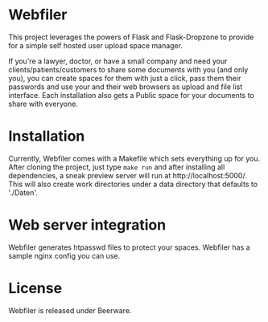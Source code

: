 Webfiler
========

This project leverages the powers of Flask and Flask-Dropzone to provide for a simple self hosted user upload space manager.

If you're a lawyer, doctor, or have a small company and need your clients/patients/customers to share some documents with you (and only you), you can create spaces for them with just a click, pass them their passwords and use your and their web browsers as upload and file list interface. Each installation also gets a Public space for your documents to share with everyone.

Installation
============

Currently, Webfiler comes with a Makefile which sets everything up for you. After cloning the project, just type `make run` and after installing all dependencies, a sneak preview server will run at http://localhost:5000/. This will also create work directories under a data directory that defaults to './Daten'.

Web server integration
======================

Webfiler generates htpasswd files to protect your spaces. Webfiler has a sample nginx config you can use.

License
=======

Webfiler is released under Beerware.
